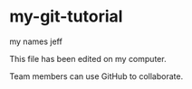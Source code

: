 # my-git-tutorial

my names jeff

This file has been edited on my computer.

Team members can use GitHub to collaborate.
